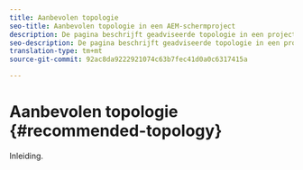 ```yaml
---
title: Aanbevolen topologie
seo-title: Aanbevolen topologie in een AEM-schermproject
description: De pagina beschrijft geadviseerde topologie in een project van de Schermen AEM
seo-description: De pagina beschrijft geadviseerde topologie in een project van de Schermen AEM
translation-type: tm+mt
source-git-commit: 92ac8da9222921074c63b7fec41d0a0c6317415a

---
```



# Aanbevolen topologie {#recommended-topology}

Inleiding.
